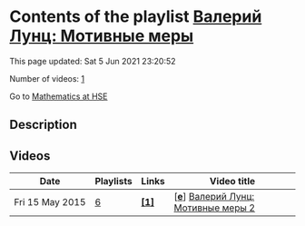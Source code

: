 # Contents of the playlist [Валерий Лунц: Мотивные меры](https://www.youtube.com/playlist?list=PLq3E5oubNNoCr8ZQpApMF8MsD8nMEROqm)

This page updated: Sat 5 Jun 2021 23:20:52

Number of videos: [1](#videos)

Go to [Mathematics at HSE](../README.md)

## Description



## Videos

|Date|Playlists|Links|Video title|
|---|---|---|---|
| Fri&nbsp;15&nbsp;May&nbsp;2015 | [6](../playlists/6 "Валерий Лунц: Мотивные меры") | [**[1]**](http://www.youtube.com/editor) | [[**e**](https://studio.youtube.com/video/f7fCtaCofwE/edit "Edit")] [Валерий Лунц: Мотивные меры 2](https://www.youtube.com/watch?v=f7fCtaCofwE&list=PLq3E5oubNNoCr8ZQpApMF8MsD8nMEROqm "Это видео создано с помощью видеоредактора YouTube (http://www.youtube.com/editor)") |
